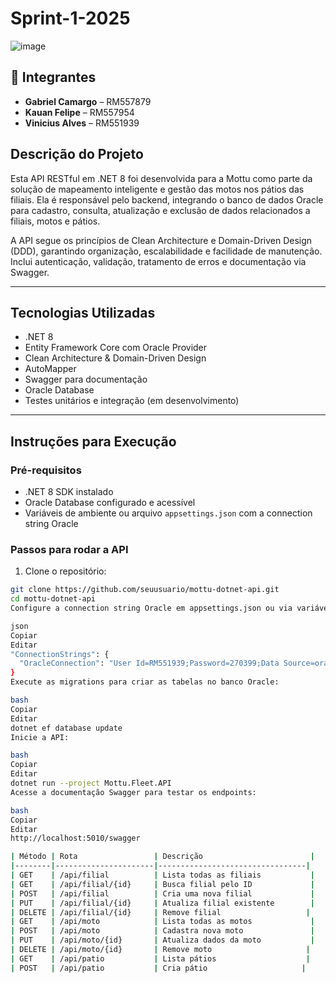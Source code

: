 # Sprint-1-2025

![image](https://github.com/user-attachments/assets/6335eded-1ce5-41f1-8fbd-7921804f3f67)

## 👥 Integrantes

- **Gabriel Camargo** – RM557879  
- **Kauan Felipe** – RM557954  
- **Vinicius Alves** – RM551939

## Descrição do Projeto

Esta API RESTful em .NET 8 foi desenvolvida para a Mottu como parte da solução de mapeamento inteligente e gestão das motos nos pátios das filiais. Ela é responsável pelo backend, integrando o banco de dados Oracle para cadastro, consulta, atualização e exclusão de dados relacionados a filiais, motos e pátios.

A API segue os princípios de Clean Architecture e Domain-Driven Design (DDD), garantindo organização, escalabilidade e facilidade de manutenção. Inclui autenticação, validação, tratamento de erros e documentação via Swagger.

---

## Tecnologias Utilizadas

- .NET 8
- Entity Framework Core com Oracle Provider
- Clean Architecture & Domain-Driven Design
- AutoMapper
- Swagger para documentação
- Oracle Database
- Testes unitários e integração (em desenvolvimento)

---

## Instruções para Execução

### Pré-requisitos

- .NET 8 SDK instalado
- Oracle Database configurado e acessível
- Variáveis de ambiente ou arquivo `appsettings.json` com a connection string Oracle

### Passos para rodar a API

1. Clone o repositório:

```bash
git clone https://github.com/seuusuario/mottu-dotnet-api.git
cd mottu-dotnet-api
Configure a connection string Oracle em appsettings.json ou via variáveis de ambiente:

json
Copiar
Editar
"ConnectionStrings": {
  "OracleConnection": "User Id=RM551939;Password=270399;Data Source=oracle.fiap.com.br:1521/orcl"
}
Execute as migrations para criar as tabelas no banco Oracle:

bash
Copiar
Editar
dotnet ef database update
Inicie a API:

bash
Copiar
Editar
dotnet run --project Mottu.Fleet.API
Acesse a documentação Swagger para testar os endpoints:

bash
Copiar
Editar
http://localhost:5010/swagger

| Método | Rota                 | Descrição                        |
|--------|----------------------|---------------------------------|
| GET    | /api/filial          | Lista todas as filiais           |
| GET    | /api/filial/{id}     | Busca filial pelo ID             |
| POST   | /api/filial          | Cria uma nova filial             |
| PUT    | /api/filial/{id}     | Atualiza filial existente        |
| DELETE | /api/filial/{id}     | Remove filial                   |
| GET    | /api/moto            | Lista todas as motos             |
| POST   | /api/moto            | Cadastra nova moto               |
| PUT    | /api/moto/{id}       | Atualiza dados da moto           |
| DELETE | /api/moto/{id}       | Remove moto                     |
| GET    | /api/patio           | Lista pátios                    |
| POST   | /api/patio           | Cria pátio                     |
